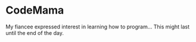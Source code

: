 # CodeMama
My fiancee expressed interest in learning how to program... This might last until the end of the day.
